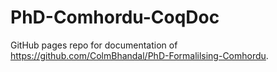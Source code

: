 # PhD-Comhordu-CoqDoc

GitHub pages repo for documentation of https://github.com/ColmBhandal/PhD-Formalilsing-Comhordu.
